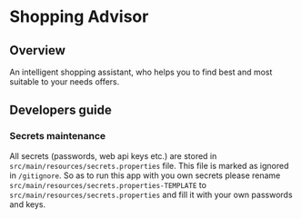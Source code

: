 # Shopping Advisor

## Overview

An intelligent shopping assistant, who helps you to find best and most suitable to your needs offers.

## Developers guide

### Secrets maintenance

All secrets (passwords, web api keys etc.) are stored in `src/main/resources/secrets.properties` file. This file is 
marked as ignored in `/gitignore`. So as to run this app with you own secrets please rename `src/main/resources/secrets.properties-TEMPLATE`
to `src/main/resources/secrets.properties` and fill it with your own passwords and keys.
